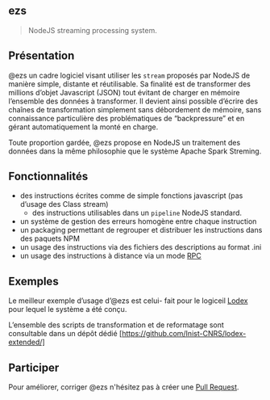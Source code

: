 ## ezs

> NodeJS streaming processing system.

## Présentation

@ezs un cadre logiciel visant utiliser les `stream` proposés par NodeJS de manière simple, distante et réutilisable. Sa finalité est de transformer des millions d’objet Javascript  (JSON) tout évitant de charger en mémoire l’ensemble des données à transformer.  Il devient ainsi possible d’écrire des chaînes de transformation simplement sans débordement de mémoire, sans connaissance particulière des problématiques de “backpressure” et en gérant automatiquement la monté en charge.

Toute proportion gardée, @ezs propose en NodeJS un traitement des données dans la même philosophie que le système Apache Spark Streming.

## Fonctionnalités

- des instructions écrites comme de simple fonctions javascript (pas d’usage des  Class stream)
   - des instructions utilisables dans un `pipeline` NodeJS standard.
- un système de gestion des erreurs homogène entre chaque instruction
- un packaging permettant de regrouper et distribuer les instructions dans des paquets NPM
- un usage des instructions via des fichiers des descriptions au format .ini 
- un usage des instructions à distance via un mode [RPC](https://fr.wikipedia.org/wiki/Remote_procedure_call)

## Exemples

Le meilleur exemple d’usage d’@ezs est celui- fait pour le logiceil [Lodex](https://lodex.inist.fr) pour lequel le système a été conçu.

L’ensemble des scripts de transformation et de reformatage sont consultable dans un dépôt dédié [https://github.com/Inist-CNRS/lodex-extended/] 



## Participer

Pour améliorer, corriger @ezs n'hésitez pas à créer une [Pull Request](https://github.com/Inist-CNRS/ezs/pulls). 